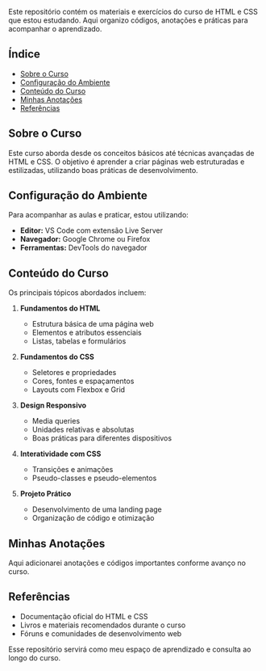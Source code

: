 Este repositório contém os materiais e exercícios do curso de HTML e CSS que estou estudando. Aqui organizo códigos, anotações e práticas para acompanhar o aprendizado.

## Índice

- [Sobre o Curso](#sobre-o-curso)
- [Configuração do Ambiente](#configuracao-do-ambiente)
- [Conteúdo do Curso](#conteudo-do-curso)
- [Minhas Anotações](#minhas-anotacoes)
- [Referências](#referencias)

## Sobre o Curso

Este curso aborda desde os conceitos básicos até técnicas avançadas de HTML e CSS. O objetivo é aprender a criar páginas web estruturadas e estilizadas, utilizando boas práticas de desenvolvimento.

## Configuração do Ambiente

Para acompanhar as aulas e praticar, estou utilizando:
- **Editor:** VS Code com extensão Live Server
- **Navegador:** Google Chrome ou Firefox
- **Ferramentas:** DevTools do navegador

## Conteúdo do Curso

Os principais tópicos abordados incluem:

1. **Fundamentos do HTML**
   - Estrutura básica de uma página web
   - Elementos e atributos essenciais
   - Listas, tabelas e formulários

2. **Fundamentos do CSS**
   - Seletores e propriedades
   - Cores, fontes e espaçamentos
   - Layouts com Flexbox e Grid

3. **Design Responsivo**
   - Media queries
   - Unidades relativas e absolutas
   - Boas práticas para diferentes dispositivos

4. **Interatividade com CSS**
   - Transições e animações
   - Pseudo-classes e pseudo-elementos

5. **Projeto Prático**
   - Desenvolvimento de uma landing page
   - Organização de código e otimização

## Minhas Anotações

Aqui adicionarei anotações e códigos importantes conforme avanço no curso.

## Referências

- Documentação oficial do HTML e CSS
- Livros e materiais recomendados durante o curso
- Fóruns e comunidades de desenvolvimento web

Esse repositório servirá como meu espaço de aprendizado e consulta ao longo do curso.
